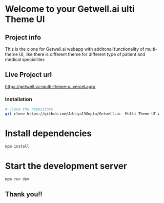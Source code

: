 # Welcome to your Getwell.ai ulti Theme UI
## Project info
This is the clone for Getwell.ai webapp with additonal functionality of multi-theme UI, like there is different theme for different type of patient and medical specialities 

## Live Project url 
https://getwell-ai-multi-theme-ui.vercel.app/
### Installation

```bash
# Clone the repository
git clone https://github.com/Aditya19Gupta/Getwell.ai--Multi-Theme-UI.git

```
# Install dependencies
```bash
npm install
```
# Start the development server
```bash
npm run dev
```
## Thank you!!